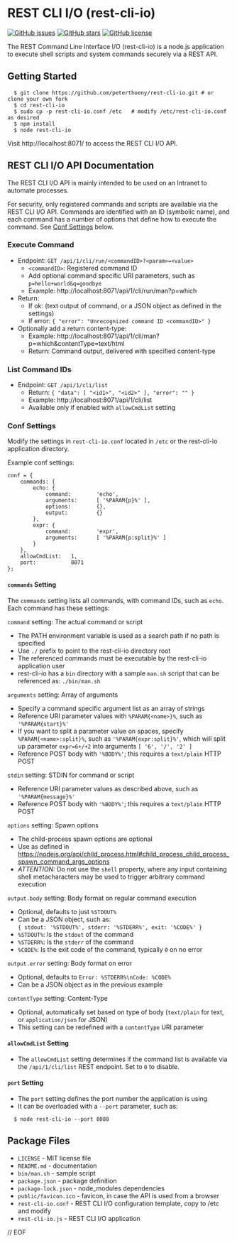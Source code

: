 # REST CLI I/O (rest-cli-io)

[![GitHub issues](https://img.shields.io/github/issues/peterthoeny/rest-cli-io)](https://github.com/peterthoeny/rest-cli-io/issues)
[![GitHub stars](https://img.shields.io/github/stars/peterthoeny/rest-cli-io)](https://github.com/peterthoeny/rest-cli-io/stargazers)
[![GitHub license](https://img.shields.io/github/license/peterthoeny/rest-cli-io)](https://github.com/peterthoeny/rest-cli-io/blob/master/LICENSE)

The REST Command Line Interface I/O (rest-cli-io) is a node.js application to execute shell scripts and system commands securely via a REST API.

## Getting Started

```
  $ git clone https://github.com/peterthoeny/rest-cli-io.git # or clone your own fork
  $ cd rest-cli-io
  $ sudo cp -p rest-cli-io.conf /etc   # modify /etc/rest-cli-io.conf as desired
  $ npm install
  $ node rest-cli-io
```

Visit http://localhost:8071/ to access the REST CLI I/O API.

## REST CLI I/O API Documentation

The REST CLI I/O API is mainly intended to be used on an Intranet to automate processes.

For security, only registered commands and scripts are available via the REST CLI I/O API. Commands are identified with an ID (symbolic name), and each command has a number of options that define how to execute the command. See [Conf Settings](#conf-settings) below.

### Execute Command

- Endpoint: `GET /api/1/cli/run/<commandID>?<param>=<value>`
  - `<commandID>`: Registered command ID
  - Add optional command specific URI parameters, such as `p=hello+world&q=goodbye`
  - Example: http://localhost:8071/api/1/cli/run/man?p=which
- Return:
  - If ok: (text output of command, or a JSON object as defined in the settings)
  - If error: `{ "error": "Unrecognized command ID <commandID>" }`
- Optionally add a return content-type:
  - Example: http://localhost:8071/api/1/cli/man?p=which&contentType=text/html
  - Return: Command output, delivered with specified content-type

### List Command IDs

- Endpoint: `GET /api/1/cli/list`
  - Return: `{ "data": [ "<id1>", "<id2>" ], "error": "" }`
  - Example: http://localhost:8071/api/1/cli/list
  - Available only if enabled with `allowCmdList` setting

### Conf Settings

Modify the settings in `rest-cli-io.conf` located in `/etc` or the rest-cli-io application directory.

Example conf settings:

    conf = {
        commands: {
            echo: {
                command:        'echo',
                arguments:      [ '%PARAM{p}%' ],
                options:        {},
                output:         {}
            },
            expr: {
                command:        'expr',
                arguments:      [ '%PARAM{p:split}%' ]
            }
        },
        allowCmdList:   1,
        port:           8071
    };

#### `commands` Setting

The `commands` setting lists all commands, with command IDs, such as `echo`. Each command has these settings:

`command` setting: The actual command or script

- The PATH environment variable is used as a search path if no path is specified
- Use `./` prefix to point to the rest-cli-io directory root
- The referenced commands must be executable by the rest-cli-io application user
- rest-cli-io has a `bin` directory with a sample `man.sh` script that can be referenced as: `./bin/man.sh`

`arguments` setting: Array of arguments

- Specify a command specific argument list as an array of strings
- Reference URI parameter values with `%PARAM{<name>}%`, such as `'%PARAM{start}%'`
- If you want to split a parameter value on spaces, specify `%PARAM{<name>:split}%`, such as `'%PARAM{expr:split}%'`, which will split up parameter `expr=6+/+2` into arguments `[ '6', '/', '2' ]`
- Reference POST body with `'%BODY%'`; this requires a `text/plain` HTTP POST

`stdin` setting: STDIN for command or script

- Reference URI parameter values as described above, such as `'%PARAM{message}%'`
- Reference POST body with `'%BODY%'`; this requires a `text/plain` HTTP POST

`options` setting: Spawn options

- The child-process spawn options are optional
- Use as defined in https://nodejs.org/api/child_process.html#child_process_child_process_spawn_command_args_options
- *ATTENTION:* Do not use the `shell` property, where any input containing shell metacharacters may be used to trigger arbitrary command execution

`output.body` setting: Body format on regular command execution

- Optional, defaults to just `%STDOUT%`
- Can be a JSON object, such as:<br/>
  `{ stdout: '%STDOUT%', stderr: '%STDERR%', exit: '%CODE%' }`
- `%STDOUT%`: Is the `stdout` of the command
- `%STDERR%`: Is the `stderr` of the command
- `%CODE%`: Is the exit code of the command, typically `0` on no error

`output.error` setting: Body format on error

- Optional, defaults to `Error: %STDERR%\nCode: %CODE%`
- Can be a JSON object as in the previous example

`contentType` setting: Content-Type

- Optional, automatically set based on type of body (`text/plain` for text, or `application/json` for JSON)
- This setting can be redefined with a `contentType` URI parameter

#### `allowCmdList` Setting

- The `allowCmdList` setting determines if the command list is available via the `/api/1/cli/list` REST endpoint. Set to `0` to disable.

#### `port` Setting

- The `port` setting defines the port number the application is using
- It can be overloaded with a `--port` parameter, such as:
```
  $ node rest-cli-io --port 8088
```

## Package Files

- `LICENSE` - MIT license file
- `README.md` - documentation
- `bin/man.sh` - sample script
- `package.json` - package definition
- `package-lock.json` - node_modules dependencies
- `public/favicon.ico` - favicon, in case the API is used from a browser
- `rest-cli-io.conf` - REST CLI I/O configuration template, copy to /etc and modify
- `rest-cli-io.js` - REST CLI I/O application

// EOF
